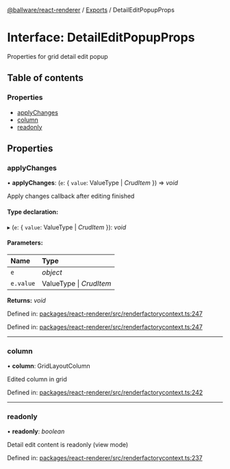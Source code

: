 [@ballware/react-renderer](../README.md) / [Exports](../modules.md) / DetailEditPopupProps

# Interface: DetailEditPopupProps

Properties for grid detail edit popup

## Table of contents

### Properties

- [applyChanges](detaileditpopupprops.md#applychanges)
- [column](detaileditpopupprops.md#column)
- [readonly](detaileditpopupprops.md#readonly)

## Properties

### applyChanges

• **applyChanges**: (`e`: { `value`: ValueType \| *CrudItem*  }) => *void*

Apply changes callback after editing finished

#### Type declaration:

▸ (`e`: { `value`: ValueType \| *CrudItem*  }): *void*

#### Parameters:

Name | Type |
:------ | :------ |
`e` | *object* |
`e.value` | ValueType \| *CrudItem* |

**Returns:** *void*

Defined in: [packages/react-renderer/src/renderfactorycontext.ts:247](https://github.com/ballware/ballware-client/blob/d3c33ca/packages/react-renderer/src/renderfactorycontext.ts#L247)

Defined in: [packages/react-renderer/src/renderfactorycontext.ts:247](https://github.com/ballware/ballware-client/blob/d3c33ca/packages/react-renderer/src/renderfactorycontext.ts#L247)

___

### column

• **column**: GridLayoutColumn

Edited column in grid

Defined in: [packages/react-renderer/src/renderfactorycontext.ts:242](https://github.com/ballware/ballware-client/blob/d3c33ca/packages/react-renderer/src/renderfactorycontext.ts#L242)

___

### readonly

• **readonly**: *boolean*

Detail edit content is readonly (view mode)

Defined in: [packages/react-renderer/src/renderfactorycontext.ts:237](https://github.com/ballware/ballware-client/blob/d3c33ca/packages/react-renderer/src/renderfactorycontext.ts#L237)
